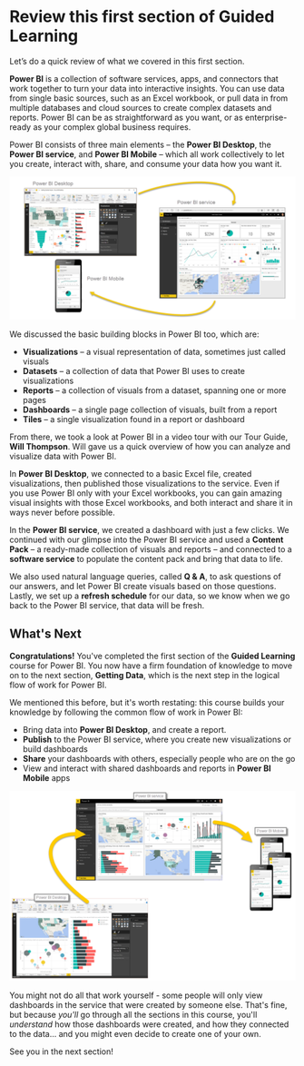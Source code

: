 <properties
   pageTitle="Review and What's Next"
   description="Review what you learned in this introduction to Power BI"
   services="powerbi"
   documentationCenter=""
   authors="davidiseminger"
   manager="mblythe"
   editor=""
   tags=""
   featuredVideoId=""
   courseDuration="5m"/>

<tags
   ms.service="powerbi"
   ms.devlang="NA"
   ms.topic="article"
   ms.tgt_pltfrm="NA"
   ms.workload="powerbi"
   ms.date="03/28/2016"
   ms.author="davidi"/>

# Review this first section of Guided Learning

Let’s do a quick review of what we covered in this first section.

**Power BI** is a collection of software services, apps, and connectors that work together to turn your data into interactive insights. You can use data from single basic sources, such as an Excel workbook, or pull data in from multiple databases and cloud sources to create complex datasets and reports. Power BI can be as straightforward as you want, or as enterprise-ready as your complex global business requires.

Power BI consists of three main elements – the **Power BI Desktop**, the **Power BI service**, and **Power BI Mobile** – which all work collectively to let you create, interact with, share, and consume your data how you want it.

![](media/powerbi-learning-0-4-summary-of-intro-to-power-bi/c0a4_1.png)

We discussed the basic building blocks in Power BI too, which are:

-   **Visualizations** – a visual representation of data, sometimes just called visuals
-   **Datasets** – a collection of data that Power BI uses to create visualizations
-   **Reports** – a collection of visuals from a dataset, spanning one or more pages
-   **Dashboards** – a single page collection of visuals, built from a report
-   **Tiles** – a single visualization found in a report or dashboard

From there, we took a look at Power BI in a video tour with our Tour Guide, **Will Thompson**. Will gave us a quick overview of how you can analyze and visualize data with Power BI.

In **Power BI Desktop**, we connected to a basic Excel file, created visualizations, then published those visualizations to the service. Even if you use Power BI only with your Excel workbooks, you can gain amazing visual insights with those Excel workbooks, and both interact and share it in ways never before possible.

In the **Power BI service**, we created a dashboard with just a few clicks. We continued with our glimpse into the Power BI service and used a **Content Pack** – a ready-made collection of visuals and reports – and connected to a **software service** to populate the content pack and bring that data to life.

We also used natural language queries, called **Q & A**, to ask questions of our answers, and let Power BI create visuals based on those questions. Lastly, we set up a **refresh schedule** for our data, so we know when we go back to the Power BI service, that data will be fresh.

## What's Next

**Congratulations!** You've completed the first section of the **Guided Learning** course for Power BI. You now have a firm foundation of knowledge to move on to the next section, **Getting Data**, which is the next step in the logical flow of work for Power BI.

We mentioned this before, but it's worth restating: this course builds your knowledge by following the common flow of work in Power BI:

-   Bring data into **Power BI Desktop**, and create a report.
-   **Publish** to the Power BI service, where you create new visualizations or build dashboards
-   **Share** your dashboards with others, especially people who are on the go
-   View and interact with shared dashboards and reports in **Power BI Mobile** apps

![](media/powerbi-learning-0-1-intro-using-power-bi/c0a1_1.png)

You might not do all that work yourself - some people will only view dashboards in the service that were created by someone else. That's fine, but because *you'll* go through all the sections in this course, you'll *understand* how those dashboards were created, and how they connected to the data... and you might even decide to create one of your own.

See you in the next section!
